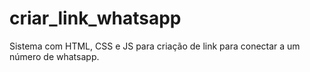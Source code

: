 # criar_link_whatsapp
Sistema com HTML, CSS e JS para criação de link para conectar a um número de whatsapp.
